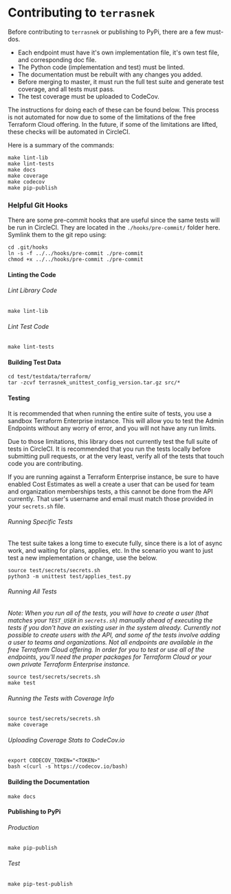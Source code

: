 # Contributing to `terrasnek`

Before contributing to `terrasnek` or publishing to PyPi, there are a few must-dos.

- Each endpoint must have it's own implementation file, it's own test file, and corresponding doc file.
- The Python code (implementation and test) must be linted.
- The documentation must be rebuilt with any changes you added.
- Before merging to master, it must run the full test suite and generate test coverage, and all tests must pass.
- The test coverage must be uploaded to CodeCov.


The instructions for doing each of these can be found below. This process is not automated
for now due to some of the limitations of the free Terraform Cloud offering. In the
future, if some of the limitations are lifted, these checks will be automated in CircleCI.

Here is a summary of the commands:

```
make lint-lib
make lint-tests
make docs
make coverage
make codecov
make pip-publish
```


### Helpful Git Hooks

There are some pre-commit hooks that are useful since the same tests will be run in CircleCI. They are located in the `./hooks/pre-commit/` folder here. Symlink them to the git repo using:

```
cd .git/hooks
ln -s -f ../../hooks/pre-commit ./pre-commit
chmod +x ../../hooks/pre-commit ./pre-commit
```

#### Linting the Code

###### Lint Library Code
```
make lint-lib
```

###### Lint Test Code
```
make lint-tests
```

#### Building Test Data

```
cd test/testdata/terraform/
tar -zcvf terrasnek_unittest_config_version.tar.gz src/*
```

#### Testing

It is recommended that when running the entire suite of tests, you use a
sandbox Terraform Enterprise instance. This will allow you to test the
Admin Endpoints without any worry of error, and you will not have any
run limits.

Due to those limitations, this library does not currently test the full
suite of tests in CircleCI. It is recommended that you run the tests
locally before submitting pull requests, or at the very least, verify
all of the tests that touch code you are contributing.

If you are running against a Terraform Enterprise instance, be sure to
have enabled Cost Estimates as well a create a user that can be used
for team and organization memberships tests, a this cannot be done
from the API currently. That user's username and email must match those
provided in your `secrets.sh` file.

###### Running Specific Tests

The test suite takes a long time to execute fully, since there is a lot of async work, and waiting
for plans, applies, etc. In the scenario you want to just test a new implementation or change,
use the below.

```
source test/secrets/secrets.sh
python3 -m unittest test/applies_test.py
```

###### Running All Tests

_Note: When you run all of the tests, you will have to create a user (that
matches your `TEST_USER` in `secrets.sh`) manually ahead of executing the tests
if you don't have an existing user in the system already. Currently not possible
to create users with the API, and some of the tests involve adding a user to
teams and organizations. Not all endpoints are available in the free Terraform Cloud
offering. In order for you to test or use all of the endpoints, you'll need
the proper packages for Terraform Cloud or your own private Terraform
Enterprise instance._

```
source test/secrets/secrets.sh
make test
```

###### Running the Tests with Coverage Info

```
source test/secrets/secrets.sh
make coverage
```

###### Uploading Coverage Stats to CodeCov.io
```
export CODECOV_TOKEN="<TOKEN>"
bash <(curl -s https://codecov.io/bash)
```

#### Building the Documentation
```
make docs
```

#### Publishing to PyPi

###### Production
```
make pip-publish
```

###### Test

```
make pip-test-publish
```
